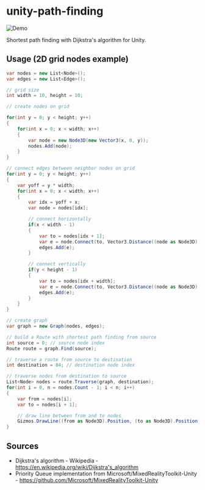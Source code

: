 unity-path-finding
=====================

![Demo](https://raw.githubusercontent.com/mattatz/unity-path-finding/master/Captures/Demo.gif)

Shortest path finding with Dijkstra's algorithm for Unity.

## Usage (2D grid nodes example)

```cs
var nodes = new List<Node>();
var edges = new List<Edge>();

// grid size
int width = 10, height = 10;

// create nodes on grid

for(int y = 0; y < height; y++)
{
    for(int x = 0; x < width; x++)
    {
        var node = new Node3D(new Vector3(x, 0, y));
        nodes.Add(node);
    }
}

// connect edges between neighbor nodes on grid
for(int y = 0; y < height; y++)
{
    var yoff = y * width;
    for(int x = 0; x < width; x++)
    {
        var idx = yoff + x;
        var node = nodes[idx];

        // connect horizontally
        if(x < width - 1)
        {
            var to = nodes[idx + 1];
            var e = node.Connect(to, Vector3.Distance((node as Node3D).Position, (to as Node3D).Position));
            edges.Add(e);
        }

        // connect vertically
        if(y < height - 1)
        {
            var to = nodes[idx + width];
            var e = node.Connect(to, Vector3.Distance((node as Node3D).Position, (to as Node3D).Position));
            edges.Add(e);
        }
    }
}

// create graph
var graph = new Graph(nodes, edges);

// build a Route with shortest path finding from source
int source = 0; // source node index
Route route = graph.Find(source);

// traverse a route from source to destination
int destination = 84; // destination node index

// traverse nodes from destination to source
List<Node> nodes = route.Traverse(graph, destination);
for(int i = 0, n = nodes.Count - 1; i < n; i++)
{
    var from = nodes[i];
    var to = nodes[i + 1];

    // draw line between from and to nodes
    Gizmos.DrawLine((from as Node3D).Position, (to as Node3D).Position);
}

```

## Sources

- Dijkstra's algorithm - Wikipedia - https://en.wikipedia.org/wiki/Dijkstra's_algorithm
- Priority Queue implementation from Microsoft/MixedRealityToolkit-Unity - https://github.com/Microsoft/MixedRealityToolkit-Unity
